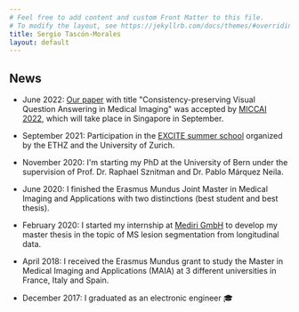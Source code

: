 ```yaml
---
# Feel free to add content and custom Front Matter to this file.
# To modify the layout, see https://jekyllrb.com/docs/themes/#overriding-theme-defaults
title: Sergio Tascón-Morales
layout: default
---
```


## News

- June 2022: [Our paper](https://arxiv.org/abs/2206.13296) with title "Consistency-preserving Visual Question Answering in Medical Imaging" was accepted by [MICCAI 2022](https://conferences.miccai.org/2022/en/), which will take place in Singapore in September.

- September 2021: Participation in the [EXCITE summer school](https://excite.ethz.ch/education/summer-school.html) organized by the ETHZ and the University of Zurich.

- November 2020: I'm starting my PhD at the University of Bern under the supervision of Prof. Dr. Raphael Sznitman and Dr. Pablo Márquez Neila.

- June 2020: I finished the Erasmus Mundus Joint Master in Medical Imaging and Applications with two distinctions (best student and best thesis).

- February 2020: I started my internship at [Mediri GmbH](https://mediri.com/en/medical-imaging-translating-research-into-application/) to develop my master thesis in the topic of MS lesion segmentation from longitudinal data.

- April 2018: I received the Erasmus Mundus grant to study the Master in Medical Imaging and Applications (MAIA) at 3 different universities in France, Italy and Spain.

- December 2017: I graduated as an electronic engineer 🎓
